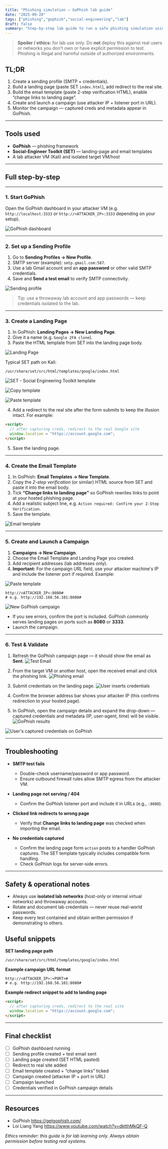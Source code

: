 ```yaml
---
title: "Phishing simulation — GoPhish lab guide"
date: "2025-09-20"
tags: ["phishing","gophish","social-engineering","lab"]
draft: false
summary: "Step-by-step lab guide to run a safe phishing simulation using GoPhish and SET (Social-Engineer Toolkit). For isolated lab environments only."
---
```


> **Spoiler / ethics:** for lab use only. Do **not** deploy this against real users or networks you don't own or have explicit permission to test. Phishing is illegal and harmful outside of authorized environments.

## TL;DR

1. Create a sending profile (SMTP + credentials).
2. Build a landing page (paste SET `index.html`), add redirect to the real site.
3. Build the email template (paste 2-step verification HTML), enable “change links to landing page”.
4. Create and launch a campaign (use attacker IP + listener port in URL).
5. Monitor the campaign — captured creds and metadata appear in GoPhish.

---

## Tools used

- **GoPhish** — phishing framework
- **Social-Engineer Toolkit (SET)** — landing-page and email templates
- A lab attacker VM (Kali) and isolated target VM/host

---

## Full step-by-step

---

### 1. Start GoPhish
Open the GoPhish dashboard in your attacker VM (e.g. `http://localhost:3333` or `http://<ATTACKER_IP>:3333` depending on your setup).

![GoPhish dashboard](/images/homelab/phishing_simulation/dashboard.png)

---

### 2. Set up a Sending Profile
1. Go to **Sending Profiles → New Profile**.
2. SMTP server (example): `smtp.gmail.com:587`.
3. Use a lab Gmail account and an **app password** or other valid SMTP credentials.
4. Save and **Send a test email** to verify SMTP connectivity.

![Sending profile](/images/homelab/phishing_simulation/sending_profile.png)

> Tip: use a throwaway lab account and app passwords — keep credentials isolated to the lab.

---

### 3. Create a Landing Page
1. In GoPhish: **Landing Pages → New Landing Page**.
2. Give it a name (e.g. `Google 2FA clone`).
3. Paste the HTML template from SET into the landing page body.

![Landing Page](/images/homelab/phishing_simulation/landing_page.png)

Typical SET path on Kali:

```
/usr/share/set/src/html/templates/google/index.html
```
![SET - Social Engineering Toolkit template](/images/homelab/phishing_simulation/set_template.png)

![Copy template](/images/homelab/phishing_simulation/copy_html.png)

![Paste template](/images/homelab/phishing_simulation/paste_html.png)

4. Add a redirect to the real site after the form submits to keep the illusion intact. For example:

```html
<script>
  // after capturing creds, redirect to the real Google site
  window.location = "https://account.google.com";
</script>
```

5. Save the landing page.


---

### 4. Create the Email Template
1. In GoPhish: **Email Templates → New Template**.
2. Copy the *2-step verification* (or similar) HTML source from SET and paste it into the email body.
3. Tick **“Change links to landing page”** so GoPhish rewrites links to point at your hosted phishing page.
4. Add a realistic subject line, e.g. `Action required: Confirm your 2-Step Verification`.
5. Save the template.

![Email template](/images/homelab/phishing_simulation/email_template.png)

---

### 5. Create and Launch a Campaign
1. **Campaigns → New Campaign**.
2. Choose the Email Template and Landing Page you created.
3. Add recipient addresses (lab addresses only).
4. **Important:** For the campaign URL field, use your attacker machine's IP and include the listener port if required. Example:

![Paste template](/images/homelab/phishing_simulation/paste_html.png)

```
http://<ATTACKER_IP>:8080#
# e.g. http://192.168.56.101:8080#
```

![New GoPhish campaign](/images/homelab/phishing_simulation/new_campaign.png)

- If you see errors, confirm the port is included. GoPhish commonly serves landing pages on ports such as **8080** or **3333**.
- Launch the campaign.

---

### 6. Test & Validate
1. Refresh the GoPhish campaign page — it should show the email as **Sent**.
![Test Email](/images/homelab/phishing_simulation/test_email.png)


2. From the target VM or another host, open the received email and click the phishing link.
![Phishing email](/images/homelab/phishing_simulation/phishing_email.png)


3. Submit credentials on the landing page.
![User inserts credentials](/images/homelab/phishing_simulation/insert_credentials.png)

4. Confirm the browser address bar shows your attacker IP (this confirms redirection to your hosted page).

5. In GoPhish, open the campaign details and expand the drop-down — captured credentials and metadata (IP, user-agent, time) will be visible.
![GoPhish results](/images/homelab/phishing_simulation/results.png)

![User's captured credentials on GoPhish](/images/homelab/phishing_simulation/captured_credentials.png)

---

## Troubleshooting
- **SMTP test fails**
  - Double-check username/password or app password.
  - Ensure outbound firewall rules allow SMTP egress from the attacker VM.

- **Landing page not serving / 404**
  - Confirm the GoPhish listener port and include it in URLs (e.g., `:8080`).

- **Clicked link redirects to wrong page**
  - Verify that **Change links to landing page** was checked when importing the email.

- **No credentials captured**
  - Confirm the landing page form `action` posts to a handler GoPhish captures. The SET template typically includes compatible form handling.
  - Check GoPhish logs for server-side errors.

---

## Safety & operational notes
- Always use **isolated lab networks** (host-only or internal virtual networks) and throwaway accounts.
- Rotate and document lab credentials — never reuse real-world passwords.
- Keep every test contained and obtain written permission if demonstrating to others.

## Useful snippets

**SET landing page path**

```
/usr/share/set/src/html/templates/google/index.html
```

**Example campaign URL format**

```
http://<ATTACKER_IP>:<PORT>#
# e.g. http://192.168.56.101:8080#
```

**Example redirect snippet to add to landing page**

```html
<script>
  // after capturing creds, redirect to the real site
  window.location = "https://account.google.com";
</script>
```

---

## Final checklist
- [ ] GoPhish dashboard running
- [ ] Sending profile created + test email sent
- [ ] Landing page created (SET HTML pasted)
- [ ] Redirect to real site added
- [ ] Email template created + “change links” ticked
- [ ] Campaign created (attacker IP + port in URL)
- [ ] Campaign launched
- [ ] Credentials verified in GoPhish campaign details

---

## Resources

- GoPhish https://getgophish.com/
- Loi Liang Yang https://www.youtube.com/watch?v=dktthMkQF-Q



*Ethics reminder: this guide is for lab learning only. Always obtain permission before testing real systems.*
